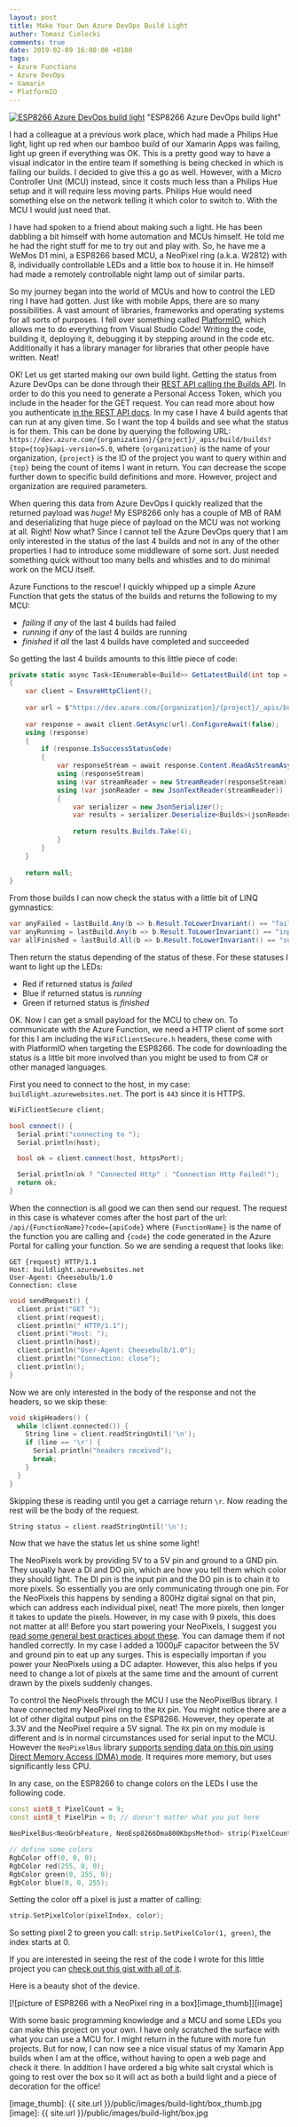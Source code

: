 ```yaml
---
layout: post
title: Make Your Own Azure DevOps Build Light
author: Tomasz Cielecki
comments: true
date: 2019-02-09 16:00:00 +0100
tags:
- Azure Functions
- Azure DevOps
- Xamarin
- PlatformIO
---
```


[![ESP8266 Azure DevOps build light](http://img.youtube.com/vi/wo0SESEObrU/0.jpg)](http://www.youtube.com/watch?v=wo0SESEObrU) "ESP8266 Azure DevOps build light"

I had a colleague at a previous work place, which had made a Philips Hue light, light up red when our bamboo build of our Xamarin Apps was failing, light up green if everything was OK. This is a pretty good way to have a visual indicator in the entire team if something is being checked in which is failing our builds. I decided to give this a go as well. However, with a Micro Controller Unit (MCU) instead, since it costs much less than a Philips Hue setup and it will require less moving parts. Philips Hue would need something else on the network telling it which color to switch to. With the MCU I would just need that.

I have had spoken to a friend about making such a light. He has been dabbling a bit himself with home automation and MCUs himself. He told me he had the right stuff for me to try out and play with. So, he have me a WeMos D1 mini, a ESP8266 based MCU, a NeoPixel ring (a.k.a. W2812) with 8, individually controllable LEDs and a little box to house it in. He himself had made a remotely controllable night lamp out of similar parts.

So my journey began into the world of MCUs and how to control the LED ring I have had gotten. Just like with mobile Apps, there are so many possibilities. A vast amount of libraries, frameworks and operating systems for all sorts of purposes. I fell over something called [PlatformIO][platformio], which allows me to do everything from Visual Studio Code! Writing the code, building it, deploying it, debugging it by stepping around in the code etc. Additionally it has a library manager for libraries that other people have written. Neat!

OK! Let us get started making our own build light. Getting the status from Azure DevOps can be done through their [REST API calling the Builds API][devopslist]. In order to do this you need to generate a Personal Access Token, which you include in the header for the GET request. You can read more about how you authenticate [in the REST API docs][restapidocs]. In my case I have 4 build agents that can run at any given time. So I want the top 4 builds and see what the status is for them.
This can be done by querying the following URL: `https://dev.azure.com/{organization}/{project}/_apis/build/builds?$top={top}&api-version=5.0`, where `{organization}` is the name of your organization, `{project}` is the ID of the project you want to query within and `{top}` being the count of items I want in return. You can decrease the scope further down to specific build definitions and more. However, project and organization are required parameters.

When quering this data from Azure DevOps I quickly realized that the returned payload was _huge_! My ESP8266 only has a couple of MB of RAM and deserializing that huge piece of payload on the MCU was not working at all. Right! Now what? Since I cannot tell the Azure DevOps query that I am only interested in the status of the last 4 builds and not in any of the other properties I had to introduce some middleware of some sort. Just needed something quick without too many bells and whistles and to do minimal work on the MCU itself.

Azure Functions to the rescue! I quickly whipped up a simple Azure Function that gets the status of the builds and returns the following to my MCU:

- _failing_ if _any_ of the last 4 builds had failed
- _running_ if _any_ of the last 4 builds are running
- _finished_ if _all_ the last 4 builds have completed and succeeded

So getting the last 4 builds amounts to this little piece of code:

```csharp
private static async Task<IEnumerable<Build>> GetLatestBuild(int top = 4)
{
    var client = EnsureHttpClient();
        
    var url = $"https://dev.azure.com/{organization}/{project}/_apis/build/builds?$top={top}&api-version=5.0";
    
    var response = await client.GetAsync(url).ConfigureAwait(false);
    using (response)
    {
        if (response.IsSuccessStatusCode)
        {
            var responseStream = await response.Content.ReadAsStreamAsync().ConfigureAwait(false);
            using (responseStream)
            using (var streamReader = new StreamReader(responseStream))
            using (var jsonReader = new JsonTextReader(streamReader))
            {
                var serializer = new JsonSerializer();
                var results = serializer.Deserialize<Builds>(jsonReader);
                
                return results.Builds.Take(4);
            }
        }
    }
    
    return null;
}
```

From those builds I can now check the status with a little bit of LINQ gymnastics:

```csharp
var anyFailed = lastBuild.Any(b => b.Result.ToLowerInvariant() == "failed");
var anyRunning = lastBuild.Any(b => b.Result.ToLowerInvariant() == "inprogress");
var allFinished = lastBuild.All(b => b.Result.ToLowerInvariant() == "succeeded" && b.Status.ToLowerInvariant() == "completed");
```

Then return the status depending of the status of these. For these statuses I want to light up the LEDs:
- Red if returned status is _failed_
- Blue if returned status is _running_
- Green if returned status is _finished_

OK. Now I can get a small payload for the MCU to chew on. To communicate with the Azure Function, we need a HTTP client of some sort for this I am including the `WiFiClientSecure.h` headers, these come with with PlatformIO when targeting the ESP8266. The code for downloading the status is a little bit more involved than you might be used to from C# or other managed languages.

First you need to connect to the host, in my case: `buildlight.azurewebsites.net`. The port is `443` since it is HTTPS.

```cpp
WiFiClientSecure client;

bool connect() {
  Serial.print("connecting to ");
  Serial.println(host);

  bool ok = client.connect(host, httpsPort);

  Serial.println(ok ? "Connected Http" : "Connection Http Failed!");
  return ok;
}
```

When the connection is all good we can then send our request. The request in this case is whatever comes after the host part of the url: `/api/{FunctionName}?code={apiCode}` where `{FunctionName}` is the name of the function you are calling and `{code}` the code generated in the Azure Portal for calling your function. So we are sending a request that looks like:

```
GET {request} HTTP/1.1
Host: buildlight.azurewebsites.net
User-Agent: Cheesebulb/1.0
Connection: close
```

```cpp
void sendRequest() {
  client.print("GET ");
  client.print(request);
  client.println(" HTTP/1.1");
  client.print("Host: ");
  client.println(host);
  client.println("User-Agent: Cheesebulb/1.0");
  client.println("Connection: close");
  client.println();
}
```

Now we are only interested in the body of the response and not the headers, so we skip these:

```cpp
void skipHeaders() {
  while (client.connected()) {
    String line = client.readStringUntil('\n');
    if (line == '\r') {
      Serial.println("headers received");
      break;
    }
  }
}
```

Skipping these is reading until you get a carriage return `\r`. Now reading the rest will be the body of the request.

```cpp
String status = client.readStringUntil('\n');
```

Now that we have the status let us shine some light!

The NeoPixels work by providing 5V to a 5V pin and ground to a GND pin. They usually have a DI and DO pin, which are how you tell them which color they should light. The DI pin is the input pin and the DO pin is to chain it to more pixels. So essentially you are only communicating through one pin. For the NeoPixels this happens by sending a 800Hz digital signal on that pin, which can address each individual pixel, neat! The more pixels, then longer it takes to update the pixels. However, in my case with 9 pixels, this does not matter at all!
Before you start powering your NeoPixels, I suggest you [read some general best practices about these][adafruit]. You can damage them if not handled correctly. In my case I added a 1000µF capacitor between the 5V and ground pin to eat up any surges. This is especially importan if you power your NeoPixels using a DC adapter. However, this also helps if you need to change a lot of pixels at the same time and the amount of current drawn by the pixels suddenly changes.

To control the NeoPixels through the MCU I use the NeoPixelBus library. I have connected my NeoPixel ring to the `RX` pin. You might notice there are a lot of other digital output pins on the ESP8266. However, they operate at 3.3V and the NeoPixel require a 5V signal. The `RX` pin on my module is different and is in normal circumstances used for serial input to the MCU. However the `NeoPixelBus` library [supports sending data on this pin using Direct Memory Access (DMA) mode][dmamode]. It requires more memory, but uses significantly less CPU.

In any case, on the ESP8266 to change colors on the LEDs I use the following code.

```cpp
const uint8_t PixelCount = 9;
const uint8_t PixelPin = 0; // doesn't matter what you put here

NeoPixelBus<NeoGrbFeature, NeoEsp8266Dma800KbpsMethod> strip(PixelCount, PixelPin);

// define some colors
RgbColor off(0, 0, 0);
RgbColor red(255, 0, 0);
RgbColor green(0, 255, 0);
RgbColor blue(0, 0, 255);
```

Setting the color off a pixel is just a matter of calling:

```cpp
strip.SetPixelColor(pixelIndex, color);
```

So setting pixel 2 to green you call: `strip.SetPixelColor(1, green)`, the index starts at 0.

If you are interested in seeing the rest of the code I wrote for this little project you can [check out this gist with all of it][gist]. 

Here is a beauty shot of the device.

[![picture of ESP8266 with a NeoPixel ring in a box][image_thumb]][image]

With some basic programming knowledge and a MCU and some LEDs you can make this project on your own. I have only scratched the surface with what you can use a MCU for. I might return in the future with more fun projects. But for now, I can now see a nice visual status of my Xamarin App builds when I am at the office, without having to open a web page and check it there. In addition I have ordered a big white salt crystal which is going to rest over the box so it will act as both a build light and a piece of decoration for the office!

[platformio]: https://platformio.org/ "PlatformIO open source ecosystem for IoT development"
[devopslist]: https://docs.microsoft.com/en-us/rest/api/azure/devops/build/builds/list "Azure DevOps documentation for Builds list"
[restapidocs]: https://docs.microsoft.com/en-us/rest/api/azure/devops/ "Azure DevOps REST API docs"
[adafruit]: https://learn.adafruit.com/adafruit-neopixel-uberguide/best-practices "NeoPixel General Best Practices"
[neopixelbus]: https://github.com/Makuna/NeoPixelBus "NeoPixelBus library on GitHub"
[dmamode]: https://github.com/Makuna/NeoPixelBus/wiki/ESP8266-NeoMethods#neoesp8266dma800kbpsmethod "NeoEsp8266Dma800KbpsMethod documentation"
[gist]: https://gist.github.com/Cheesebaron/c95052a82970a74d52e891bbf638bc97
[image_thumb]: {{ site.url }}/public/images/build-light/box_thumb.jpg
[image]: {{ site.url }}/public/images/build-light/box.jpg